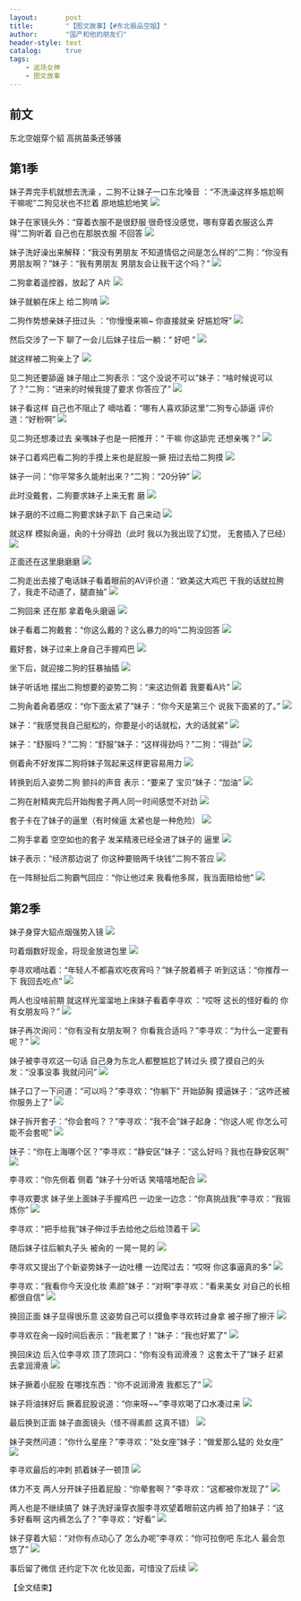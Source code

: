 ```yaml
---
layout:       post
title:        "【图文故事】【#东北极品空姐】"
author:       "国产和他的朋友们"
header-style: text
catalog:      true
tags:
    - 返场女神
    - 图文故事
---
```


## 前文

东北空姐穿个貂 高挑苗条还够骚

## 第1季

妹子弄完手机就想去洗澡 ，二狗不让妹子一口东北嗓音 ：“不洗澡这样多尴尬啊 干嘛呢”二狗见状也不拦着 原地尴尬地笑
![](https://pj.oz0ays.app/tupian/forum/202411/17/105656lcfwl6wxqlu3c325.gif)

妹子在家镜头外：“穿着衣服不是很舒服 很奇怪没感觉，哪有穿着衣服这么弄得”二狗听着 自己也在那脱衣服 不回答
![](https://pj.oz0ays.app/tupian/forum/202411/17/105703qalb51ba1zgz3j7x.gif)

妹子洗好澡出来解释：“我没有男朋友 不知道情侣之间是怎么样的”二狗：“你没有男朋友啊？”妹子：“我有男朋友 男朋友会让我干这个吗？”
![](https://pj.oz0ays.app/tupian/forum/202411/17/105714uunzxxxlkb9fqlfz.gif)

二狗拿着遥控器，放起了 A片
![](https://pj.oz0ays.app/tupian/forum/202411/17/105727q1jkd825wgi2gq1a.gif)

妹子就躺在床上 给二狗啃
![](https://pj.oz0ays.app/tupian/forum/202411/17/105733a7lioavrd278xfh8.gif)

二狗作势想亲妹子扭过头 ：“你慢慢来嘛~ 你直接就亲 好尴尬呀”
![](https://pj.oz0ays.app/tupian/forum/202411/17/105743n3x1yym3nx4b130w.gif)

然后交涉了一下 聊了一会儿后妹子往后一躺：“ 好吧 ”
![](https://pj.oz0ays.app/tupian/forum/202411/17/105755goraqac5i0dcodu4.gif)

就这样被二狗亲上了
![](https://pj.oz0ays.app/tupian/forum/202411/17/105804wqqyxpyctcz9289q.gif)

见二狗还要舔逼 妹子阻止二狗表示：“这个没说不可以”妹子：“啥时候说可以了？”二狗：“进来的时候我提了要求 你答应了” 
![](https://pj.oz0ays.app/tupian/forum/202411/17/105813p27tp7y9rr9274u5.gif)

妹子看这样 自己也不阻止了 嘀咕着：“哪有人喜欢舔这里”二狗专心舔逼 评价道：“好粉啊”
![](https://pj.oz0ays.app/tupian/forum/202411/17/105828qomvmvvt3rrsjnof.gif)

见二狗还想凑过去 亲嘴妹子也是一把推开：“ 干嘛 你这舔完 还想亲嘴？”
![](https://pj.oz0ays.app/tupian/forum/202411/17/105840u99hc0ed7kkdqjc8.gif)

妹子口着鸡巴看二狗的手摸上来也是屁股一撅 扭过去给二狗摸
![](https://pj.oz0ays.app/tupian/forum/202411/17/105847mcty978j7utzd830.gif)

妹子一问：“你平常多久能射出来？”二狗：“20分钟”
![](https://pj.oz0ays.app/tupian/forum/202411/17/105855t2nvat8hh5ahjovl.gif)

此时没戴套，二狗要求妹子上来无套 磨
![](https://pj.oz0ays.app/tupian/forum/202411/17/105909b1mg0x8ippsupfmf.gif)

妹子磨的不过瘾二狗要求妹子趴下 自己来动
![](https://pj.oz0ays.app/tupian/forum/202411/17/105921nug2bfuxmga7qs77.gif)

就这样 模拟肏逼，肏的十分得劲（此时 我以为我出现了幻觉， 无套插入了已经）
![](https://pj.oz0ays.app/tupian/forum/202411/17/105938lcho0ah4f443lztp.gif)

正面还在这里磨磨磨 
![](https://pj.oz0ays.app/tupian/forum/202411/17/105946x2g0sl2go111g2zs.gif)

二狗走出去接了电话妹子看着眼前的AV评价道：“欧美这大鸡巴 干我的话就拉胯了，我走不动道了，腿直抽”
![](https://pj.oz0ays.app/tupian/forum/202411/17/105957icm0qz4t8hpmr8vn.gif)

二狗回来 还在那 拿着龟头磨逼
![](https://pj.oz0ays.app/tupian/forum/202411/17/110009s93d4b4e1bdged6g.gif)

妹子看着二狗戴套：“你这么戴的？这么暴力的吗”二狗没回答
![](https://pj.oz0ays.app/tupian/forum/202411/17/110021mabz0m01uk0oq3bk.gif)

戴好套，妹子过来上身自己手握鸡巴 
![](https://pj.oz0ays.app/tupian/forum/202411/17/110034jhc2cajfthnsxgzs.gif)

坐下后，就迎接二狗的狂暴抽插
![](https://pj.oz0ays.app/tupian/forum/202411/17/110044ugihanmra1i1i112.gif)

妹子听话地 摆出二狗想要的姿势二狗：“来这边侧着 我要看A片”
![](https://pj.oz0ays.app/tupian/forum/202411/17/110057uann0rbmeqb3qgqq.gif)

二狗肏着肏着感叹：“你下面太紧了”妹子：“你今天是第三个 说我下面紧的了。”
![](https://pj.oz0ays.app/tupian/forum/202411/17/110105g1fdfw85ot99mzft.gif)

妹子：“我感觉我自己挺松的，你要是小的话就松，大的话就紧”
![](https://pj.oz0ays.app/tupian/forum/202411/17/110117zvolrco2iovvivdo.gif)

妹子：“舒服吗？”二狗：“舒服”妹子：“这样得劲吗？”二狗：“得劲”
![](https://pj.oz0ays.app/tupian/forum/202411/17/110125jt5cm79chh5txgch.gif)

侧着肏不好发挥二狗将妹子驾起来这样更容易用力
![](https://pj.oz0ays.app/tupian/forum/202411/17/110135ollcnj5t52357z1j.gif)

转换到后入姿势二狗 颤抖的声音 表示：“要来了 宝贝”妹子：“加油”
![](https://pj.oz0ays.app/tupian/forum/202411/17/110145ptcfc3ygc8g5v1z1.gif)

二狗在射精爽完后开始掏套子两人同一时间感觉不对劲
![](https://pj.oz0ays.app/tupian/forum/202411/17/110157cajn3787j0w575n7.gif)

套子卡在了妹子的逼里（有时候逼 太紧也是一种危险）
![](https://pj.oz0ays.app/tupian/forum/202411/17/110210giq4h1q6c3qqyhyd.gif)

二狗手拿着 空空如也的套子 发呆精液已经全进了妹子的 逼里
![](https://pj.oz0ays.app/tupian/forum/202411/17/110216ankzdziid8ya4tyw.gif)

妹子表示：“经济那边说了 你这种要赔两千块钱”二狗不答应
![](https://pj.oz0ays.app/tupian/forum/202411/17/110225k6grvhc5v66lo6mm.gif)

在一阵掰扯后二狗霸气回应：“你让他过来 我看他多屌，我当面赔给他”
![](https://pj.oz0ays.app/tupian/forum/202411/17/110236vr2pzpqgtpktegs2.gif)

## 第2季

妹子身穿大貂点烟强势入镜
![](https://pj.oz0ays.app/tupian/forum/202411/17/110247hl6gogx60orpl68o.gif)

叼着烟数好现金，将现金放进包里
![](https://pj.oz0ays.app/tupian/forum/202411/17/110257qkgekdhdbgddp7pc.gif)

李寻欢嘀咕着：“年轻人不都喜欢吃夜宵吗？”妹子脱着裤子 听到这话：“你推荐一下 我回去吃点”
![](https://pj.oz0ays.app/tupian/forum/202411/17/110308k7hha9mma67udzqd.gif)

两人也没啥前期 就这样光溜溜地上床妹子看着李寻欢 ：“哎呀 这长的怪好看的 你有女朋友吗？”
![](https://pj.oz0ays.app/tupian/forum/202411/17/110319czalyyqppylyexp4.gif)

妹子再次询问：“你有没有女朋友啊？ 你看我合适吗？”李寻欢：“为什么一定要有呢？”
![](https://pj.oz0ays.app/tupian/forum/202411/17/110331wgwifwk2tyz55mtl.gif)

妹子被李寻欢这一句话 自己身为东北人都整尴尬了转过头 摸了摸自己的头发：“没事没事 我就问问”
![](https://pj.oz0ays.app/tupian/forum/202411/17/110336ozhhozoy0yuonzsj.gif)

妹子口了一下问道：“可以吗？”李寻欢：“你躺下” 开始舔胸 摸逼妹子：“这咋还被你服务上了”
![](https://pj.oz0ays.app/tupian/forum/202411/17/110343hzq7ysupz9r7uqoa.gif)

妹子拆开套子：“你会套吗？？”李寻欢：“我不会”妹子起身：“你这人呢 你怎么可能不会套呢”
![](https://pj.oz0ays.app/tupian/forum/202411/17/110711phcch0saec0u08u4.gif)

妹子：“你在上海哪个区？”李寻欢：“静安区”妹子：“这么好吗？我也在静安区啊”
![](https://pj.oz0ays.app/tupian/forum/202411/17/110355vg80qn44z4qd16pq.gif)

李寻欢：“你先侧着 侧着 ”妹子十分听话 笑嘻嘻地配合
![](https://pj.oz0ays.app/tupian/forum/202411/17/110404hzjbyagpp5akf5os.gif)

李寻欢要求 妹子坐上面妹子手握鸡巴 一边坐一边念：“你真挑战我”李寻欢：“我锻炼你”
![](https://pj.oz0ays.app/tupian/forum/202411/17/110415oa962pc6is2cppat.gif)

李寻欢：“把手给我”妹子伸过手去给他之后给顶着干
![](https://pj.oz0ays.app/tupian/forum/202411/17/110426q4vt6v6vep261twe.gif)

随后妹子往后躺丸子头 被肏的 一晃一晃的
![](https://pj.oz0ays.app/tupian/forum/202411/17/110437deeuzn0eufe00lbt.gif)

李寻欢又提出了个新姿势妹子一边吐槽 一边爬过去：“哎呀 你这事逼真的多”
![](https://pj.oz0ays.app/tupian/forum/202411/17/110443uqj2c4jbs4brtj3o.gif)

李寻欢：“我看你今天没化妆 素颜”妹子：“对啊”李寻欢：“看来美女 对自己的长相都很自信”
![](https://pj.oz0ays.app/tupian/forum/202411/17/110458xcc8ummmnsvunos8.gif)

换回正面 妹子显得很乐意 这姿势自己可以摸鱼李寻欢转过身拿 被子擦了擦汗
![](https://pj.oz0ays.app/tupian/forum/202411/17/110505g05b1lbbw51lwybi.gif)

李寻欢在肏一段时间后表示：“我老累了！”妹子：“我也好累了”
![](https://pj.oz0ays.app/tupian/forum/202411/17/110515bfek61a661kmymkn.gif)

换回床边 后入位李寻欢 顶了顶洞口：“你有没有润滑液？ 这套太干了”妹子 赶紧去拿润滑液
![](https://pj.oz0ays.app/tupian/forum/202411/17/110529ljhho3dnjk8htnjl.gif)

妹子撅着小屁股 在哪找东西：“你不说润滑液 我都忘了”
![](https://pj.oz0ays.app/tupian/forum/202411/17/110540fub6zvcp2ezynxeb.gif)

妹子将油抹好后 撅着屁股说道：“你来呀~~”李寻欢喝了口水凑过来
![](https://pj.oz0ays.app/tupian/forum/202411/17/110551s6eqyexxccr3z9ck.gif)

最后换到正面 妹子直面镜头（怪不得素颜 这真不错）
![](https://pj.oz0ays.app/tupian/forum/202411/17/110555dgnnmn6a0119h22u.gif)

妹子突然问道：“你什么星座？”李寻欢：“处女座”妹子：“做爱那么猛的 处女座”
![](https://pj.oz0ays.app/tupian/forum/202411/17/110602ap4kkkl4hkdlnkkp.gif)

李寻欢最后的冲刺 抓着妹子一顿顶
![](https://pj.oz0ays.app/tupian/forum/202411/17/110614se7fyy0por3rmwsv.gif)

体力不支 两人分开妹子扭着屁股：“你晕套啊？”李寻欢：“这都被你发现了”
![](https://pj.oz0ays.app/tupian/forum/202411/17/110624l8wwzlm38m3wl8ph.gif)

两人也是不继续搞了 妹子洗好澡穿衣服李寻欢望着眼前这内裤 拍了拍妹子：“这多好看啊 这内裤怎么了？”李寻欢：“好看”
![](https://pj.oz0ays.app/tupian/forum/202411/17/110635y4a5mvuzy9mmezma.gif)

妹子穿着大貂：“对你有点动心了 怎么办呢”李寻欢：“你可拉倒吧 东北人 最会忽悠了”
![](https://pj.oz0ays.app/tupian/forum/202411/17/110645ulay2ix72l6a5w79.gif)

事后留了微信 还约定下次 化妆见面，可惜没了后续
![](https://pj.oz0ays.app/tupian/forum/202411/17/110657e32i6p625aak3id5.gif)

【全文结束】